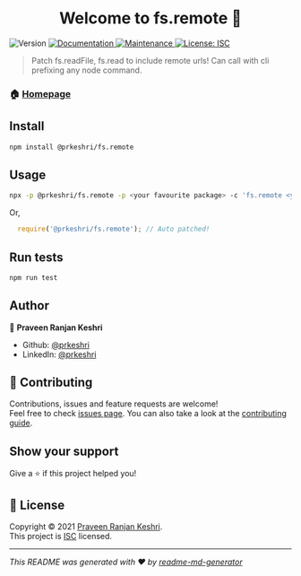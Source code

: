 <h1 align="center">Welcome to fs.remote 👋</h1>
<p>
  <img alt="Version" src="https://img.shields.io/badge/version-1.0.0-blue.svg?cacheSeconds=2592000" />
  <a href="https://github.com/prkeshri/node-fs.remote#readme" target="_blank">
    <img alt="Documentation" src="https://img.shields.io/badge/documentation-yes-brightgreen.svg" />
  </a>
  <a href="https://github.com/prkeshri/node-fs.remote/graphs/commit-activity" target="_blank">
    <img alt="Maintenance" src="https://img.shields.io/badge/Maintained%3F-yes-green.svg" />
  </a>
  <a href="https://github.com/prkeshri/node-fs.remote/blob/master/LICENSE" target="_blank">
    <img alt="License: ISC" src="https://img.shields.io/github/license/prkeshri/fs.remote" />
  </a>
</p>

> Patch fs.readFile, fs.read to include remote urls! Can call with cli prefixing any node command.

### 🏠 [Homepage](https://github.com/prkeshri/node-fs.remote#readme)

## Install

```sh
npm install @prkeshri/fs.remote
```

## Usage

```sh
npx -p @prkeshri/fs.remote -p <your favourite package> -c 'fs.remote <your package name and args>'
```

Or, 

```js
  require('@prkeshri/fs.remote'); // Auto patched!
```
## Run tests

```sh
npm run test
```

## Author

👤 **Praveen Ranjan Keshri**

* Github: [@prkeshri](https://github.com/prkeshri)
* LinkedIn: [@prkeshri](https://linkedin.com/in/prkeshri)

## 🤝 Contributing

Contributions, issues and feature requests are welcome!<br />Feel free to check [issues page](https://github.com/prkeshri/node-fs.remote/issues). You can also take a look at the [contributing guide](https://github.com/prkeshri/node-fs.remote/blob/master/CONTRIBUTING.md).

## Show your support

Give a ⭐️ if this project helped you!

## 📝 License

Copyright © 2021 [Praveen Ranjan Keshri](https://github.com/prkeshri).<br />
This project is [ISC](https://github.com/prkeshri/node-fs.remote/blob/master/LICENSE) licensed.

***
_This README was generated with ❤️ by [readme-md-generator](https://github.com/kefranabg/readme-md-generator)_